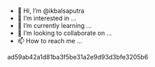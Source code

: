 - 👋 Hi, I’m @ikbalsaputra
- 👀 I’m interested in ...
- 🌱 I’m currently learning ...
- 💞️ I’m looking to collaborate on ...
- 📫 How to reach me ...

<!---
ikbalsaputra/ikbalsaputra is a ✨ special ✨ repository because its `README.md` (this file) appears on your GitHub profile.
You can click the Preview link to take a look at your changes.
--->
ad59ab42a1d81ba3f5be31a2e9d93d3bfe3205b6
